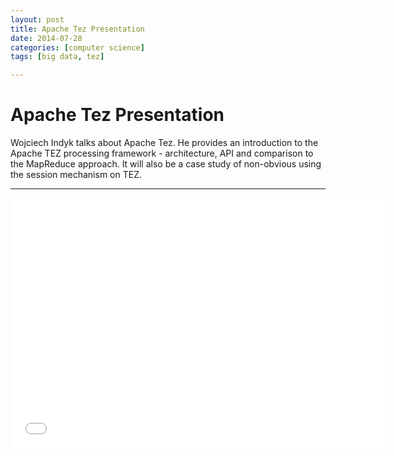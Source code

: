 ```yaml
---
layout: post
title: Apache Tez Presentation 
date: 2014-07-28
categories: [computer science]
tags: [big data, tez]

---
```



# Apache Tez Presentation


Wojciech Indyk talks about Apache Tez. He provides an introduction to the Apache TEZ processing framework - architecture, API and comparison to the MapReduce approach. It will also be a case study of non-obvious using the session mechanism on TEZ. 

---

<iframe width="600" height="400" src="//www.youtube.com/embed/J5j1FOFJl2U" frameborder="0" allowfullscreen></iframe>

